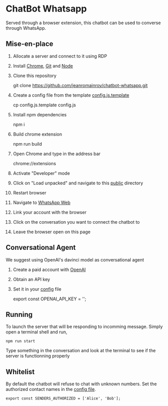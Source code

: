 # ChatBot Whatsapp

Served through a browser extension, this chatbot can be used to converse through WhatsApp.


## Mise-en-place

1. Allocate a server and connect to it using RDP

2. Install [Chrome](https://www.google.com/chrome/), [Git](https://git-scm.com/book/en/v2/Getting-Started-Installing-Git) and [Node](https://nodejs.org/en/download/) 

3. Clone this repository

    git clone https://github.com/jeanromainroy/chatbot-whatsapp.git

4. Create a config file from the template [config.js.template](./config.js.template)

    cp config.js.template config.js

5. Install npm dependencies

    npm i

6. Build chrome extension

    npm run build

7. Open Chrome and type in the address bar

    chrome://extensions

8. Activate "Developer" mode

9. Click on "Load unpacked" and navigate to this [public](./public/) directory

10. Restart browser

11. Navigate to [WhatsApp Web](https://web.whatsapp.com/)

12. Link your account with the browser 

13. Click on the conversation you want to connect the chatbot to

14. Leave the browser open on this page


## Conversational Agent 

We suggest using OpenAI's davinci model as conversational agent

1. Create a paid account with [OpenAI](https://beta.openai.com/)

2. Obtain an API key

3. Set it in your [config](./config.js) file

    export const OPENAI_API_KEY = '';


## Running

To launch the server that will be responding to incomming message. Simply open a terminal shell and run,

    npm run start

Type something in the conversation and look at the terminal to see if the server is functionning properly


## Whitelist

By default the chatbot will refuse to chat with unknown numbers. Set the authorized contact names in the [config file](./config.js).

    export const SENDERS_AUTHORIZED = ['Alice', 'Bob'];
